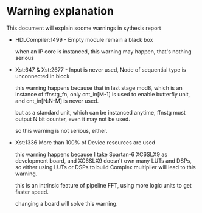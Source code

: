 # Warning explanation

This document will explain soome warnings in sythesis report

- HDLCompiler:1499 - Empty module remain a black box

  when an IP core is instanced, this warning may happen, that's nothing serious
  
- Xst:647 & Xst:2677 - Input is never used, Node of sequential type is unconnected in block

  this warning happens because that in last stage mod8, which is an instance of ffnstg_fn, only cnt_in[M-1] is used to enable butterfly unit, and cnt_in[N:N-M] is never used.
  
  but as a standard unit, which can be instanced anytime, ffnstg must output N bit counter, even it may not be used.
  
  so this warning is not serious, either.
  
- Xst:1336 More than 100% of Device resources are used

  this warning happens because I take Spartan-6 XC6SLX9 as development board, and XC6SLX9 doesn't own many LUTs and DSPs, so either using LUTs or DSPs to build Complex multiplier will lead to this warning.
  
  this is an intrinsic feature of pipeline FFT, using more logic units to get faster speed.
  
  changing a board will solve this warning.